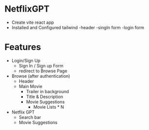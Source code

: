 # NetflixGPT

- Create vite react app
- Installed and Configured tailwind
-header
-singIn form
-login form

# Features
- Login/Sign Up
    - Sign In / Sign up Form
    - redirect to Browse Page
- Browse (after authentication)
    - Header 
    - Main Movie
        - Trailer in background
        - Title & Description
        - Movie Suggestions
            - Movie Lists * N
- Netflix GPT 
    - Search bar
    - Movie Suggestions